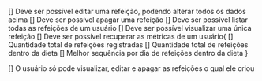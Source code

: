 []  Deve ser possível editar uma refeição, podendo alterar todos os dados acima
[]  Deve ser possível apagar uma refeição
[]  Deve ser possível listar todas as refeições de um usuário
[]  Deve ser possível visualizar uma única refeição
[]  Deve ser possível recuperar as métricas de um usuário{
        [] Quantidade total de refeições registradas
        [] Quantidade total de refeições dentro da dieta
        [] Melhor sequência por dia de refeições dentro da dieta
}

[]  O usuário só pode visualizar, editar e apagar as refeições o qual ele criou